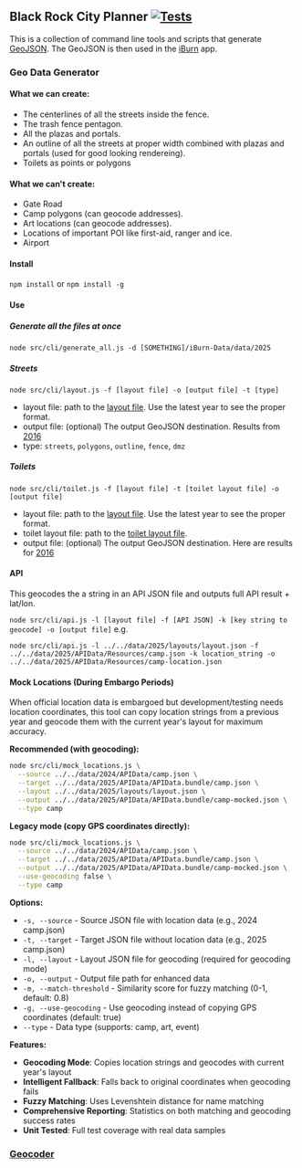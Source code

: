 ## Black Rock City Planner [![Tests](https://github.com/iBurnApp/BlackRockCityPlanner/workflows/Tests/badge.svg?branch=master)](https://github.com/iBurnApp/BlackRockCityPlanner/actions)

This is a collection of command line tools and scripts that generate [GeoJSON](http://geojson.org/). The GeoJSON is then used in the [iBurn](https://iburnapp.com/) app.

### Geo Data Generator

#### What we can create:
 - The centerlines of all the streets inside the fence.
 - The trash fence pentagon.
 - All the plazas and portals.
 - An outline of all the streets at proper width combined with plazas and portals (used for good looking rendereing).
 - Toilets as points or polygons

#### What we can't create:
 - Gate Road
 - Camp polygons (can geocode addresses).
 - Art locations (can geocode addresses).
 - Locations of important POI like first-aid, ranger and ice.
 - Airport 

#### Install

`npm install` or `npm install -g`

#### Use

##### Generate all the files at once

`node src/cli/generate_all.js -d [SOMETHING]/iBurn-Data/data/2025`

##### Streets

`node src/cli/layout.js -f [layout file] -o [output file] -t [type]`

- layout file: path to the [layout file](https://github.com/Burning-Man-Earth/iBurn-Data/tree/master/data). Use the latest year to see the proper format.
- output file: (optional) The output GeoJSON destination. Results from [2016](https://github.com/Burning-Man-Earth/iBurn-Data/tree/master/data/2016/geo)
- type: `streets`, `polygons`, `outline`, `fence`, `dmz`

##### Toilets

`node src/cli/toilet.js -f [layout file] -t [toilet layout file] -o [output file]`

- layout file: path to the [layout file](https://github.com/Burning-Man-Earth/iBurn-Data/tree/master/data). Use the latest year to see the proper format.
- toilet layout file: path to the [toilet layout file](https://github.com/Burning-Man-Earth/iBurn-Data/blob/master/data/2016/layouts/toilet.json).
- output file: (optional) The output GeoJSON destination. Here are results for [2016](https://github.com/Burning-Man-Earth/iBurn-Data/blob/master/data/2016/geo/toilets.geojson)

#### API

This geocodes the a string in an API JSON file and outputs full API result + lat/lon.

`node src/cli/api.js -l [layout file] -f [API JSON] -k [key string to geocode] -o [output file]`
e.g.
```
node src/cli/api.js -l ../../data/2025/layouts/layout.json -f ../../data/2025/APIData/Resources/camp.json -k location_string -o ../../data/2025/APIData/Resources/camp-location.json
```

#### Mock Locations (During Embargo Periods)

When official location data is embargoed but development/testing needs location coordinates, this tool can copy location strings from a previous year and geocode them with the current year's layout for maximum accuracy.

**Recommended (with geocoding):**
```bash
node src/cli/mock_locations.js \
  --source ../../data/2024/APIData/camp.json \
  --target ../../data/2025/APIData/APIData.bundle/camp.json \
  --layout ../../data/2025/layouts/layout.json \
  --output ../../data/2025/APIData/APIData.bundle/camp-mocked.json \
  --type camp
```

**Legacy mode (copy GPS coordinates directly):**
```bash
node src/cli/mock_locations.js \
  --source ../../data/2024/APIData/camp.json \
  --target ../../data/2025/APIData/APIData.bundle/camp.json \
  --output ../../data/2025/APIData/APIData.bundle/camp-mocked.json \
  --use-geocoding false \
  --type camp
```

**Options:**
- `-s, --source` - Source JSON file with location data (e.g., 2024 camp.json)
- `-t, --target` - Target JSON file without location data (e.g., 2025 camp.json)  
- `-l, --layout` - Layout JSON file for geocoding (required for geocoding mode)
- `-o, --output` - Output file path for enhanced data
- `-m, --match-threshold` - Similarity score for fuzzy matching (0-1, default: 0.8)
- `-g, --use-geocoding` - Use geocoding instead of copying GPS coordinates (default: true)
- `--type` - Data type (supports: camp, art, event)

**Features:**
- **Geocoding Mode**: Copies location strings and geocodes with current year's layout
- **Intelligent Fallback**: Falls back to original coordinates when geocoding fails
- **Fuzzy Matching**: Uses Levenshtein distance for name matching
- **Comprehensive Reporting**: Statistics on both matching and geocoding success rates
- **Unit Tested**: Full test coverage with real data samples

### [Geocoder](src/geocoder/readme.md)
